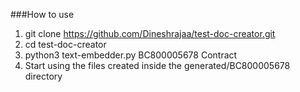 ###How to use
1. git clone https://github.com/Dineshrajaa/test-doc-creator.git
2. cd test-doc-creator
3. python3 text-embedder.py BC800005678 Contract
4. Start using the files created inside the generated/BC800005678 directory